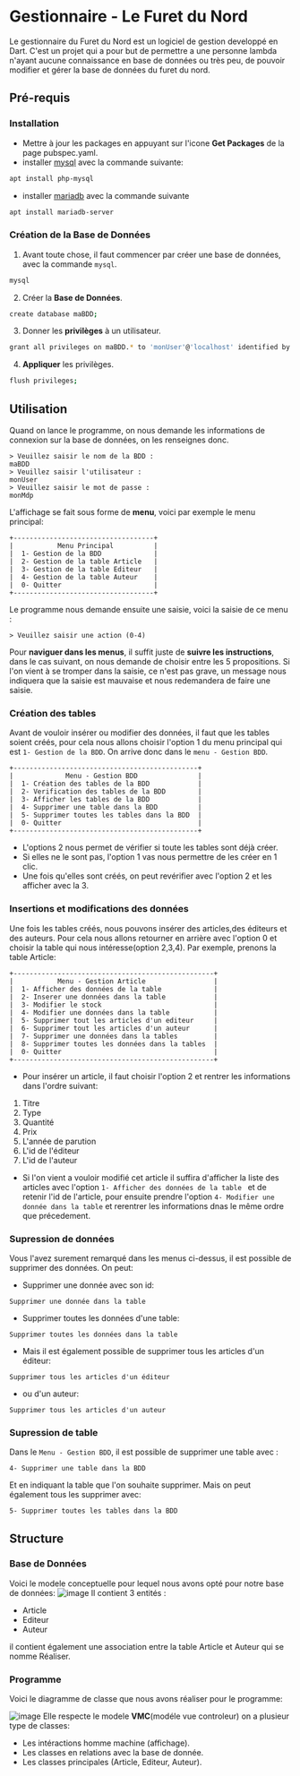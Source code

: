 # Gestionnaire - Le Furet du Nord
Le gestionnaire du Furet du Nord est un logiciel de gestion developpé en Dart. C'est un projet qui a pour but de permettre a une personne lambda n'ayant aucune connaissance en base de données ou très peu, de pouvoir modifier et gérer la base de données du furet du nord.

## Pré-requis

### Installation

* Mettre à jour les packages en appuyant sur l'icone **Get Packages** de la page pubspec.yaml.
* installer [mysql](https://www.mysql.com/fr/) avec la commande suivante:
```bash
apt install php-mysql
```
* installer [mariadb](https://go.mariadb.com/download-mariadb-server-community107.html?utm_source=google&utm_medium=ppc&utm_campaign=MKG-Search-Google-Brand-Awareness-EMEA-France&matchtype=e&keyword=mariadb&cid=15211749993&agid=130837842378&device=c&placement=&creative=560054840304&adposition=&gclid=EAIaIQobChMIts6H486E9wIVGIXVCh0dggxkEAAYASAAEgJ7HfD_BwE) avec la commande suivante 
```bash
apt install mariadb-server
```
### Création de la Base de Données
1. Avant toute chose, il faut commencer par créer une base de données, avec la commande `mysql`.
```bash
mysql
```
2. Créer la **Base de Données**.
```bash
create database maBDD;
```
3. Donner les **privilèges** à un utilisateur.
```bash
grant all privileges on maBDD.* to 'monUser'@'localhost' identified by 'monMdp';
```
4. **Appliquer** les privilèges.
```bash
flush privileges;
``` 
## Utilisation
Quand on lance le programme, on nous demande les informations de connexion sur la base de données, on les renseignes donc.
```
> Veuillez saisir le nom de la BDD :
maBDD
> Veuillez saisir l'utilisateur :
monUser
> Veuillez saisir le mot de passe :
monMdp
```
L'affichage se fait sous forme de **menu**, voici par exemple le menu principal:
```
+-----------------------------------+
|           Menu Principal          |
|  1- Gestion de la BDD             |
|  2- Gestion de la table Article   |
|  3- Gestion de la table Editeur   |
|  4- Gestion de la table Auteur    |
|  0- Quitter                       |
+-----------------------------------+
```
Le programme nous demande ensuite une saisie, voici la saisie de ce menu :

```
> Veuillez saisir une action (0-4)
```
Pour **naviguer dans les menus**, il suffit juste de **suivre les instructions**, dans le cas suivant, on nous demande de choisir entre les 5 propositions.
Si l'on vient à se tromper dans la saisie, ce n'est pas grave, un message nous indiquera que la saisie est mauvaise et nous redemandera de faire une saisie.
### Création des tables
Avant de vouloir insérer ou modifier des données, il faut que les tables soient créés, pour cela nous allons choisir l'option 1 du menu principal qui est `1- Gestion de la BDD`.
On arrive donc dans le `menu - Gestion BDD`. 
```
+----------------------------------------------+
|             Menu - Gestion BDD               |
|  1- Création des tables de la BDD            |
|  2- Verification des tables de la BDD        |
|  3- Afficher les tables de la BDD            |
|  4- Supprimer une table dans la BDD          |
|  5- Supprimer toutes les tables dans la BDD  |
|  0- Quitter                                  |
+----------------------------------------------+
```
* L'options 2 nous permet de vérifier si toute les tables sont déjà créer.
* Si elles ne le sont pas, l'option 1 vas nous permettre de les créer en 1 clic.
* Une fois qu'elles sont créés, on peut revérifier avec l'option 2 et les afficher avec la 3.
### Insertions et modifications des données
Une fois les tables créés, nous pouvons insérer des articles,des éditeurs et des auteurs. Pour cela nous allons retourner en arrière avec  l'option 0 et choisir la table qui nous intéresse(option 2,3,4).
Par exemple, prenons la table Article:
```
+--------------------------------------------------+
|           Menu - Gestion Article                 |
|  1- Afficher des données de la table             |
|  2- Inserer une données dans la table            |
|  3- Modifier le stock                            |
|  4- Modifier une données dans la table           |
|  5- Supprimer tout les articles d'un editeur     |
|  6- Supprimer tout les articles d'un auteur      |
|  7- Supprimer une données dans la tables         |
|  8- Supprimer toutes les données dans la tables  |
|  0- Quitter                                      |
+--------------------------------------------------+
```
* Pour insérer un article, il faut choisir l'option 2 et rentrer les informations dans l'ordre suivant:
1. Titre
2. Type
3. Quantité
4. Prix
5. L'année de parution
6. L'id de l'éditeur
7. L'id de l'auteur
* Si l'on vient a vouloir modifié cet article il suffira d'afficher la liste des articles avec l'option `1- Afficher des données de la table ` et de retenir l'id de l'article, pour ensuite prendre l'option `4- Modifier une donnée dans la table` et rerentrer les informations dnas le même ordre que précedement.
### Supression de données
Vous l'avez surement remarqué dans les menus ci-dessus, il est possible de supprimer des données.
On peut:
* Supprimer une donnée avec son id:
```
Supprimer une donnée dans la table
```
* Supprimer toutes les données d'une table:
```
Supprimer toutes les données dans la table
```
* Mais il est également possible de supprimer tous les articles d'un éditeur:
```
Supprimer tous les articles d'un éditeur
```
* ou d'un auteur:
```
Supprimer tous les articles d'un auteur
```
### Supression de table
Dans le `Menu - Gestion BDD`, il est possible de supprimer une table avec :
```
4- Supprimer une table dans la BDD
```
Et en indiquant la table que l'on souhaite supprimer.
Mais on peut également tous les supprimer avec:
```
5- Supprimer toutes les tables dans la BDD
```
## Structure
### Base de Données
Voici le modele conceptuelle pour lequel nous avons opté pour notre base de données:
![image](https://user-images.githubusercontent.com/100281360/162486292-40b25332-029d-4ccb-bc92-6eb46c780104.png)
Il contient 3 entités :
* Article
* Editeur
* Auteur

il contient également une association entre la table Article et Auteur qui se nomme Réaliser.
### Programme
Voici le diagramme de classe que nous avons réaliser pour le programme:

![image](https://user-images.githubusercontent.com/100281360/162493045-540a5638-a167-460a-8a57-6f2975a243f6.png)
Elle respecte le modele **VMC**(modéle vue controleur)
on a plusieur type de classes:
* Les intéractions homme machine (affichage).
* Les classes en relations avec la base de donnée.
* Les classes principales (Article, Editeur, Auteur).
